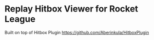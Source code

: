 # Replay Hitbox Viewer for Rocket League

Built on top of Hitbox Plugin
https://github.com/Aberinkula/HitboxPlugin